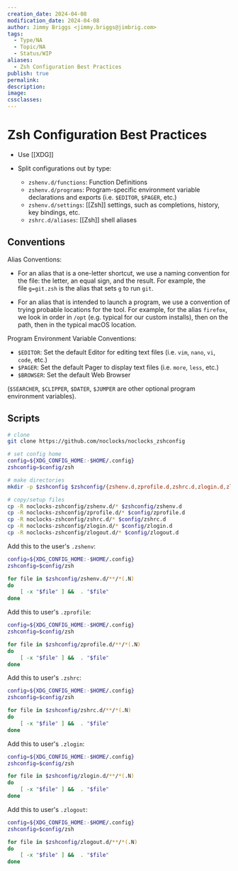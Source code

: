 ```yaml
---
creation_date: 2024-04-08
modification_date: 2024-04-08
author: Jimmy Briggs <jimmy.briggs@jimbrig.com>
tags:
  - Type/NA
  - Topic/NA
  - Status/WIP
aliases:
  - Zsh Configuration Best Practices
publish: true
permalink:
description:
image:
cssclasses:
---
```


# Zsh Configuration Best Practices

- Use [[XDG]] 

- Split configurations out by type:
  - `zshenv.d/functions`: Function Definitions
  - `zshenv.d/programs`: Program-specific environment variable declarations and exports (i.e. `$EDITOR`, `$PAGER`, etc.)
  - `zshenv.d/settings`: [[Zsh]] settings, such as completions, history, key bindings, etc.
  - `zshrc.d/aliases`: [[Zsh]] shell aliases

## Conventions

Alias Conventions:

- For an alias that is a one-letter shortcut, we use a naming convention for the file: the letter, an equal sign, and the result. For example, the file `g=git.zsh` is the alias that sets `g` to run `git`.

- For an alias that is intended to launch a program, we use a convention of trying probable locations for the tool. For example, for the alias `firefox`, we look in order in `/opt` (e.g. typical for our custom installs), then on the path, then in the typical macOS location.

Program Environment Variable Conventions:

- `$EDITOR`: Set the default Editor for editing text files (i.e. `vim`, `nano`, `vi`, `code`, etc.)
- `$PAGER`: Set the default Pager to display text files (i.e. `more`, `less`, etc.)
- `$BROWSER`: Set the default Web Browser

(`$SEARCHER`, `$CLIPPER`, `$DATER`, `$JUMPER` are other optional program environment variables).

## Scripts

```bash
# clone
git clone https://github.com/noclocks/noclocks_zshconfig

# set config home
config=${XDG_CONFIG_HOME:-$HOME/.config}
zshconfig=$config/zsh

# make directories
mkdir -p $zshconfig $zshconfig/{zshenv.d,zprofile.d,zshrc.d,zlogin.d,zlogout.d}

# copy/setup files
cp -R noclocks-zshconfig/zshenv.d/* $zshconfig/zshenv.d
cp -R noclocks-zshconfig/zprofile.d/* $config/zprofile.d
cp -R noclocks-zshconfig/zshrc.d/* $config/zshrc.d
cp -R noclocks-zshconfig/zlogin.d/* $config/zlogin.d
cp -R noclocks-zshconfig/zlogout.d/* $config/zlogout.d
```

Add this to the user's `.zshenv`:

```bash
config=${XDG_CONFIG_HOME:-$HOME/.config}
zshconfig=$config/zsh

for file in $zshconfig/zshenv.d/**/*(.N)
do 
    [ -x "$file" ] &&  . "$file"
done
```

Add this to user's `.zprofile`:

```bash
config=${XDG_CONFIG_HOME:-$HOME/.config}
zshconfig=$config/zsh

for file in $zshconfig/zprofile.d/**/*(.N)
do 
    [ -x "$file" ] &&  . "$file"
done
```

Add this to user's `.zshrc`:

```bash
config=${XDG_CONFIG_HOME:-$HOME/.config}
zshconfig=$config/zsh

for file in $zshconfig/zshrc.d/**/*(.N)
do 
    [ -x "$file" ] &&  . "$file"
done
```

Add this to user's `.zlogin`:

```bash
config=${XDG_CONFIG_HOME:-$HOME/.config}
zshconfig=$config/zsh

for file in $zshconfig/zlogin.d/**/*(.N)
do 
    [ -x "$file" ] &&  . "$file"
done
```

Add this to user's `.zlogout`:

```bash
config=${XDG_CONFIG_HOME:-$HOME/.config}
zshconfig=$config/zsh

for file in $zshconfig/zlogout.d/**/*(.N)
do 
    [ -x "$file" ] &&  . "$file"
done
```

